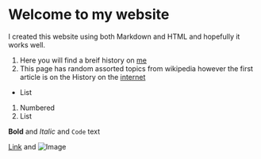 # Welcome to my website

I created this website using both Markdown and HTML and hopefully it works well.

1. Here you will find a breif history on [me](docafro.github.io/bio)
2. This page has random assorted topics from wikipedia however the first article is on the History on the [internet](docafro.github.io/topic)
- List

1. Numbered
2. List

**Bold** and _Italic_ and `Code` text

[Link](url) and ![Image](https://orig00.deviantart.net/6001/f/2013/071/3/8/deadpool_vs_space_marine_by_natelyon-d5xtiv6.jpg)
```

